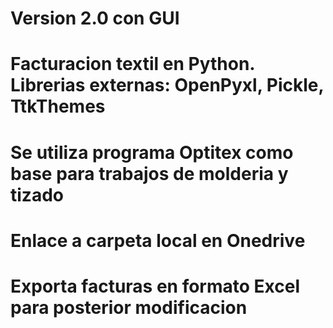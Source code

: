 # Version 2.0 con GUI
# Facturacion textil en Python. Librerias externas: OpenPyxl, Pickle, TtkThemes
# Se utiliza programa Optitex como base para trabajos de molderia y tizado
# Enlace a carpeta local en Onedrive
# Exporta facturas en formato Excel para posterior modificacion
